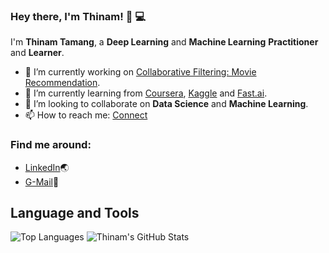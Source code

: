 ### Hey there, I'm __Thinam__! 👋 :computer:


I'm **Thinam Tamang**, a **Deep Learning** and **Machine Learning** **Practitioner** and **Learner**.


- 🔭 I’m currently working on [Collaborative Filtering: Movie Recommendation](https://github.com/ThinamXx/CollaborativeFiltering--MovieRecommendation.git).
- 🌱 I’m currently learning from [Coursera](https://www.coursera.org/), [Kaggle](https://www.kaggle.com/) and [Fast.ai](https://course.fast.ai/#).
- 👯 I’m looking to collaborate on **Data Science** and **Machine Learning**.
- 📫 How to reach me: [Connect](https://www.linkedin.com/in/thinam-tamang-3b12831a2/)


### Find me around:
- [LinkedIn](https://www.linkedin.com/in/thinam-tamang-3b12831a2/):earth_asia:
- [G-Mail](thinamjr@gmail.com):email:

## **Language and Tools**
![Top Languages](https://github-readme-stats.vercel.app/api/top-langs/?username=ThinamXx&theme=radical)
![Thinam's GitHub Stats](https://github-readme-stats.vercel.app/api?username=ThinamXx&hide=prs,issues,contribs?username=ThinamXx&count_private=true?username=ThinamXx&show_icons=true&theme=radical)

<!--
**ThinamXx/ThinamXx** is a ✨ _special_ ✨ repository because its `README.md` (this file) appears on your GitHub profile.

Here are some ideas to get you started:

- 🔭 I’m currently working on ...
- 🌱 I’m currently learning ...
- 👯 I’m looking to collaborate on ...
- 🤔 I’m looking for help with ...
- 💬 Ask me about ...
- 📫 How to reach me: ...
- 😄 Pronouns: ...
- ⚡ Fun fact: ...
-->
